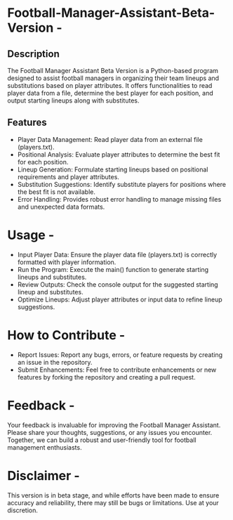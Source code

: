 # Football-Manager-Assistant-Beta-Version -

## Description 

The Football Manager Assistant Beta Version is a Python-based program designed to assist football managers in organizing their team lineups and substitutions based on player attributes. It offers functionalities to read player data from a file, determine the best player for each position, and output starting lineups along with substitutes.

## Features 
-  Player Data Management: Read player data from an external file (players.txt).
-  Positional Analysis: Evaluate player attributes to determine the best fit for each position.
- Lineup Generation: Formulate starting lineups based on positional requirements and player attributes.
- Substitution Suggestions: Identify substitute players for positions where the best fit is not available.
- Error Handling: Provides robust error handling to manage missing files and unexpected data formats.

# Usage - 
- Input Player Data: Ensure the player data file (players.txt) is correctly formatted with player information.
- Run the Program: Execute the main() function to generate starting lineups and substitutes.
- Review Outputs: Check the console output for the suggested starting lineup and substitutes.
- Optimize Lineups: Adjust player attributes or input data to refine lineup suggestions.

# How to Contribute - 
- Report Issues: Report any bugs, errors, or feature requests by creating an issue in the repository.
- Submit Enhancements: Feel free to contribute enhancements or new features by forking the repository and creating a pull request.

# Feedback - 
Your feedback is invaluable for improving the Football Manager Assistant. Please share your thoughts, suggestions, or any issues you encounter. Together, we can build a robust and user-friendly tool for football management enthusiasts.

# Disclaimer -
This version is in beta stage, and while efforts have been made to ensure accuracy and reliability, there may still be bugs or limitations. Use at your discretion.


